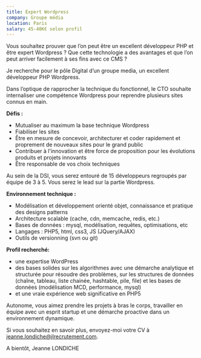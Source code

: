 ```yaml
---
title: Expert Wordpress
company: Groupe média
location: Paris
salary: 45-40K€ selon profil
---
```


Vous souhaitez prouver que l’on peut être un excellent développeur PHP et être expert Wordpress ? Que cette technologie a des avantages et que l’on peut arriver facilement à ses fins avec ce CMS ?
 
Je recherche pour le pôle Digital d’un groupe media, un excellent développeur PHP Wordpress.
 
Dans l’optique de rapprocher la technique du fonctionnel, le CTO souhaite internaliser une compétence Wordpress pour reprendre plusieurs sites connus en main.
 
<strong>Défis :</strong>

- Mutualiser au maximum la base technique Wordpress
- Fiabiliser les sites
- Être en mesure de concevoir, architecturer et coder rapidement et proprement de nouveaux sites pour le grand public
-  Contribuer à l'innovation et être force de proposition pour les évolutions produits et projets innovants
- Être responsable de vos choix techniques
 
Au sein de la DSI, vous serez entouré de 15 développeurs regroupés par équipe de 3 à 5. Vous serez le lead sur la partie Wordpress.
 
<strong>Environnement technique :</strong>

- Modélisation et développement orienté objet, connaissance et pratique des designs patterns
- Architecture scalable (cache, cdn, memcache, redis, etc.) 
- Bases de données : mysql, modélisation, requêtes, optimisations, etc
- Langages : PHP5, html, css3, JS (JQuery/AJAX)
- Outils de versionning (svn ou git)
 
<strong>Profil recherché:</strong>

- une expertise WordPress
- des bases solides sur les algorithmes avec une démarche analytique et structurée pour résoudre des problèmes, sur les structures de données (chaîne, tableau, liste chainée, hashtable, pile, file) et les bases de données (modélisation MCD, performance, mysql)
- et une vraie expérience web significative en PHP5
 
Autonome, vous aimez prendre les projets à bras le corps, travailler en équipe avec un esprit startup et une démarche proactive dans un environnement dynamique.
 
Si vous souhaitez en savoir plus, envoyez-moi votre CV à jeanne.londiche@jlrecrutement.com.
 
A bientôt,
Jeanne LONDICHE